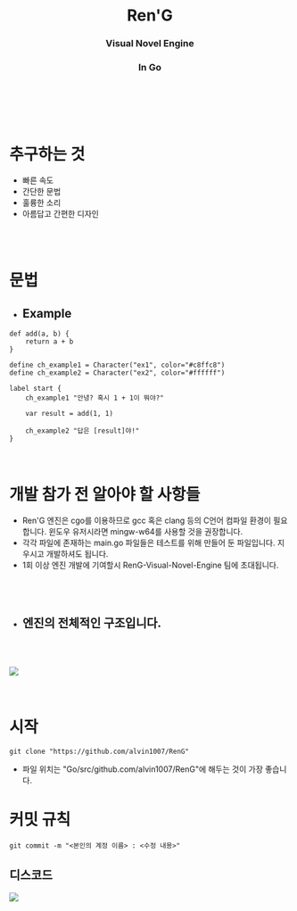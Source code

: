 <div align='center'>
<h1>Ren'G</h1>
<h3>Visual Novel Engine</h3>
<h3>In Go</h3>
</div>
<br><br><br><br>

# 추구하는 것
- 빠른 속도
- 간단한 문법
- 훌륭한 소리
- 아름답고 간편한 디자인

<br><br>

# 문법

- ## Example

```
def add(a, b) {
    return a + b
}

define ch_example1 = Character("ex1", color="#c8ffc8")
define ch_example2 = Character("ex2", color="#ffffff")

label start {
    ch_example1 "안녕? 혹시 1 + 1이 뭐야?"

    var result = add(1, 1)

    ch_example2 "답은 [result]야!"
}
```

<br>

# 개발 참가 전 알아야 할 사항들

- Ren'G 엔진은 cgo를 이용하므로 gcc 혹은 clang 등의 C언어 컴파일 환경이 필요합니다. 윈도우 유저시라면 mingw-w64를 사용할 것을 권장합니다.
- 각각 파일에 존재하는 main.go 파일들은 테스트를 위해 만들어 둔 파일입니다. 지우시고 개발하셔도 됩니다.
- 1회 이상 엔진 개발에 기여할시 RenG-Visual-Novel-Engine 팀에 초대됩니다.

<br><br>

- ## 엔진의 전체적인 구조입니다.

<br><br>

<img src="https://user-images.githubusercontent.com/77112874/131224110-d66b9175-ca1d-406f-b331-2da5f58d605a.jpg"></img>

<br>

# 시작

```
git clone "https://github.com/alvin1007/RenG"
```

- 파일 위치는 "Go/src/github.com/alvin1007/RenG"에 해두는 것이 가장 좋습니다.

# 커밋 규칙

```
git commit -m "<본인의 계정 이름> : <수정 내용>"
```

## 디스코드
<a href="https://discord.gg/JkkvP6U9qk" terget="_blank">
<img src="https://img.shields.io/badge/-Discord-5865F2?logo=Discord&logoColor=white&style=flat"/>
</a>
